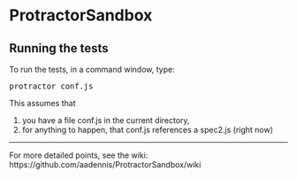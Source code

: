 # ProtractorSandbox
## Running the tests

To run the tests, in a command window, type:
<pre>protractor conf.js</pre>

This assumes that
<ol>
  <li> you have a file conf.js in the current directory, </li>
  <li> for anything to happen, that conf.js references a spec2.js (right now) </li>
</ol>
<hr/>
For more detailed points, see the wiki: https://github.com/aadennis/ProtractorSandbox/wiki




